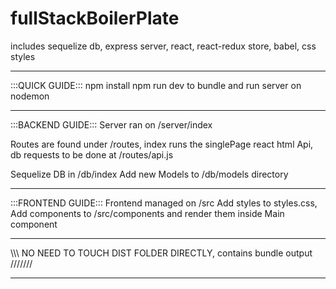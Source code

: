 # fullStackBoilerPlate
includes sequelize db, express server, react, react-redux store, babel, css styles
____________________________________________________________________________
:::QUICK GUIDE:::
npm install
npm run dev to bundle and run server on nodemon
____________________________________________________________________________
:::BACKEND GUIDE:::
Server ran on /server/index

Routes are found under /routes, index runs the singlePage react html
Api, db requests to be done at /routes/api.js

Sequelize DB in /db/index
Add new Models to /db/models directory
____________________________________________________________________________
:::FRONTEND GUIDE:::
Frontend managed on /src
Add styles to styles.css,
Add components to /src/components and render them inside Main component 
____________________________________________________________________________

\\\\\\ NO NEED TO TOUCH DIST FOLDER DIRECTLY, contains bundle output ///////
____________________________________________________________________________

